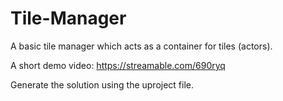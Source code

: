 # Tile-Manager

A basic tile manager which acts as a container for tiles (actors).

A short demo video: https://streamable.com/690ryq

Generate the solution using the uproject file.
